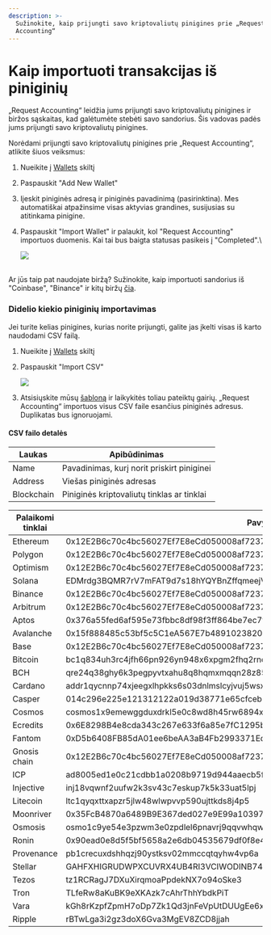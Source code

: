 ```yaml
---
description: >-
  Sužinokite, kaip prijungti savo kriptovaliutų pinigines prie „Request
  Accounting“
---
```


# Kaip importuoti transakcijas iš piniginių

„Request Accounting“ leidžia jums prijungti savo kriptovaliutų pinigines ir biržos sąskaitas, kad galėtumėte stebėti savo sandorius. Šis vadovas padės jums prijungti savo kriptovaliutų pinigines.

Norėdami prijungti savo kriptovaliutų pinigines prie „Request Accounting“, atlikite šiuos veiksmus:

1. Nueikite į [Wallets](https://accounting.request.finance/tracking) skiltį
2. Paspauskit "Add New Wallet"
3. Iįeskit piniginės adresą ir piniginės pavadinimą (pasirinktina). Mes automatiškai atpažinsime visas aktyvias grandines, susijusias su atitinkama pinigine.
4.  Paspauskit "Import Wallet" ir palaukit, kol "Request Accounting" importuos duomenis. Kai tai bus baigta statusas pasikeis į "Completed".\


    [![](https://downloads.intercomcdn.com/i/o/mmdbekc3/1478478162/40e3ce1a50c941787862d33a9ad5/image.png?expires=1751479200\&signature=44a58d731721d79fcfb6ef23ae6752e8c1fed472ffbc7ffafaba203910c7f533\&req=dSQgHs15lYBZW%2FMW3nq%2BgZErAy%2Bl9xqJ55lQtNcTrA5WphIn8SSsEZinEK0%2F%0AThG7hZN7u2V%2FUODY2nk2yQpo2TU%3D%0A)](https://downloads.intercomcdn.com/i/o/mmdbekc3/1478478162/40e3ce1a50c941787862d33a9ad5/image.png?expires=1751479200\&signature=44a58d731721d79fcfb6ef23ae6752e8c1fed472ffbc7ffafaba203910c7f533\&req=dSQgHs15lYBZW%2FMW3nq%2BgZErAy%2Bl9xqJ55lQtNcTrA5WphIn8SSsEZinEK0%2F%0AThG7hZN7u2V%2FUODY2nk2yQpo2TU%3D%0A)

\
Ar jūs taip pat naudojate biržą? Sužinokite, kaip importuoti sandorius iš "Coinbase", "Binance" ir kitų biržų [čia](https://help.accounting.request.finance/en/articles/10363916-how-to-import-transactions-from-your-exchanges).

### Didelio kiekio piniginių importavimas <a href="#h_c85e5d187d" id="h_c85e5d187d"></a>

Jei turite kelias pinigines, kurias norite prijungti, galite jas įkelti visas iš karto naudodami CSV failą.

1. Nueikite į [Wallets](https://accounting.request.finance/tracking) skiltį
2.  Paspauskit "Import CSV"

    [![](https://downloads.intercomcdn.com/i/o/mmdbekc3/1478488407/ca5a1c9dc1ff4acdc6c0a52aa8e1/image.png?expires=1751479200\&signature=970bce0a52ee6552c005a9417ca09a08b22952d666c5ed7c97f0d509d1a8ffb9\&req=dSQgHs12lYVfXvMW3nq%2BgTAQ1HRgzlwDh3zzsjE382ahScRnhyooaUBc%2F43g%0AkrVs1IHzF5l%2FGOJToy18zj%2F33nI%3D%0A)](https://downloads.intercomcdn.com/i/o/mmdbekc3/1478488407/ca5a1c9dc1ff4acdc6c0a52aa8e1/image.png?expires=1751479200\&signature=970bce0a52ee6552c005a9417ca09a08b22952d666c5ed7c97f0d509d1a8ffb9\&req=dSQgHs12lYVfXvMW3nq%2BgTAQ1HRgzlwDh3zzsjE382ahScRnhyooaUBc%2F43g%0AkrVs1IHzF5l%2FGOJToy18zj%2F33nI%3D%0A)
3. Atsisiųskite mūsų [šabloną](https://accounting-staging.request.finance/templates/wallet_upload_template.csv) ir laikykitės toliau pateiktų gairių. „Request Accounting“ importuos visus CSV faile esančius piniginės adresus. Duplikatas bus ignoruojami.

#### CSV failo detalės <a href="#h_7975a754c8" id="h_7975a754c8"></a>

| Laukas     | Apibūdinimas                               |
| ---------- | ------------------------------------------ |
| Name       | Pavadinimas, kurį norit priskirt piniginei |
| Address    | Viešas piniginės adresas                   |
| Blockchain | Piniginės kriptovaliutų tinklas ar tinklai |

| Palaikomi tinklai | Pavyzdinis piniginės adresas.                                                                           |
| ----------------- | ------------------------------------------------------------------------------------------------------- |
| Ethereum          | 0x12E2B6c70c4bc56027Ef7E8eCd050008af7237a4                                                              |
| Polygon           | 0x12E2B6c70c4bc56027Ef7E8eCd050008af7237a4                                                              |
| Optimism          | 0x12E2B6c70c4bc56027Ef7E8eCd050008af7237a4                                                              |
| Solana            | EDMrdg3BQMR7rV7mFAT9d7s18hYQYBnZffqmeejVyqTT                                                            |
| Binance           | 0x12E2B6c70c4bc56027Ef7E8eCd050008af7237a4                                                              |
| Arbitrum          | 0x12E2B6c70c4bc56027Ef7E8eCd050008af7237a4                                                              |
| Aptos             | 0x376a55fed6af595e73fbbc8df98f3ff864be7ec7f231d34c8877ac406c6f3069                                      |
| Avalanche         | 0x15f888485c53bf5c5C1eA567E7b489102382075f                                                              |
| Base              | 0x12E2B6c70c4bc56027Ef7E8eCd050008af7237a4                                                              |
| Bitcoin           | bc1q834uh3rc4jfh66pn926yn948x6xpgm2fhq2rnd                                                              |
| BCH               | qre24q38ghy6k3pegpyvtxahu8q8hqmxmqqn28z85p                                                              |
| Cardano           | addr1qycnnp74xjeegxlhpkks6s03dnlmslcyjvuj5wsx7wmlu9dqx2gjcseqwna4w90kg9kye9z4tawf92e66va3guzf0m7svx09r6 |
| Casper            | 014c296e225e121312122a019d38771e65cfceb7ca9c6998556580ea5ceb0b422c                                      |
| Cosmos            | cosmos1x9emewggduxdrkl5e0c8wd8h45rw6894x4kk8n                                                           |
| Ecredits          | 0x6E8298B4e8cda343c267e633f6a85e7fC1295b2b                                                              |
| Fantom            | 0xD5b6408FB85dA01ee6beAA3aB4Fb2993371EdE77                                                              |
| Gnosis chain      | 0x12E2B6c70c4bc56027Ef7E8eCd050008af7237a4                                                              |
| ICP               | ad8005ed1e0c21cdbb1a0208b9719d944aaecb5f13b4318189ca448f46c4b957                                        |
| Injective         | inj18vqwnf2uufw2k3sv43c7eskup7k5k33uat5lpj                                                              |
| Litecoin          | ltc1qyqxttxapzr5jlw48wlwpvvp590ujttkds8j4p5                                                             |
| Moonriver         | 0x35FcB4870a6489B9E367ded027e9E99a10397619                                                              |
| Osmosis           | osmo1c9ye54e3pzwm3e0zpdlel6pnavrj9qqvwhqw4z                                                             |
| Ronin             | 0x90ead0e8d5f5bf5658a2e6db04535679df0f8e43                                                              |
| Provenance        | pb1crecuxdshhqzj90ystksv02mmccqtqyhw4vp6a                                                               |
| Stellar           | GAHFXHIGRUDWPXCUVRX4UB4RI3VCIWODINB743XFRR27H5EBNH73BBNI                                                |
| Tezos             | tz1RCRagJ7DXuXirqmoaPpdekNX7o94oSke3                                                                    |
| Tron              | TLfeRw8aKuBK9eXKAzk7cAhrThhYbdkPiT                                                                      |
| Vara              | kGh8rKzpfZpmH7oDp7Zk1Qd3jnFeVpUtDUUgEe6xtAWC8tkJ3                                                       |
| Ripple            | rBTwLga3i2gz3doX6Gva3MgEV8ZCD8jjah                                                                      |
